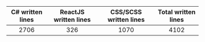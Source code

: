 
| C# written lines | ReactJS written lines | CSS/SCSS written lines | Total written lines | 
| :---: | :---: | :---: | :---: | 
| 2706 | 326 | 1070 | 4102|